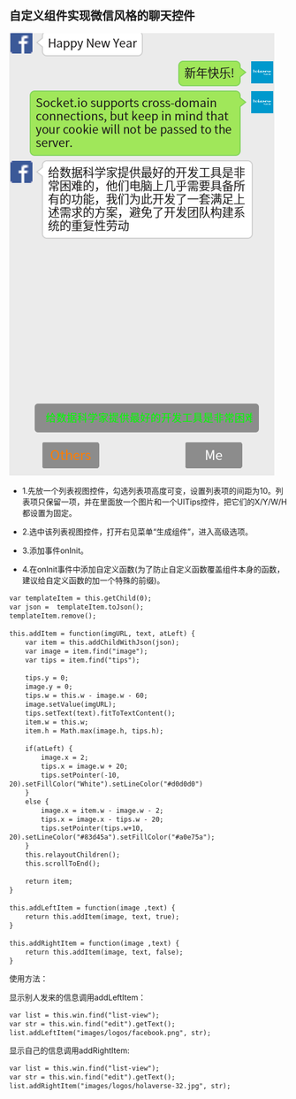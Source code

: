 自定义组件实现微信风格的聊天控件
----------------------------------------

![chatdemo](https://raw.githubusercontent.com/Holaverse/holastudio-components/master/wechat/chat_demo.png)

* 1.先放一个列表视图控件，勾选列表项高度可变，设置列表项的间距为10。列表项只保留一项，并在里面放一个图片和一个UITips控件，把它们的X/Y/W/H都设置为固定。

* 2.选中该列表视图控件，打开右见菜单“生成组件”，进入高级选项。

* 3.添加事件onInit。

* 4.在onInit事件中添加自定义函数(为了防止自定义函数覆盖组件本身的函数，建议给自定义函数的加一个特殊的前缀)。
```
var templateItem = this.getChild(0);
var json =  templateItem.toJson();
templateItem.remove();

this.addItem = function(imgURL, text, atLeft) {
    var item = this.addChildWithJson(json);
    var image = item.find("image");
    var tips = item.find("tips");
    
    tips.y = 0;
    image.y = 0;
    tips.w = this.w - image.w - 60;
    image.setValue(imgURL);
    tips.setText(text).fitToTextContent();
    item.w = this.w;
    item.h = Math.max(image.h, tips.h);
    
    if(atLeft) {
        image.x = 2;
        tips.x = image.w + 20;
        tips.setPointer(-10, 20).setFillColor("White").setLineColor("#d0d0d0")
    }
    else {
        image.x = item.w - image.w - 2;
        tips.x = image.x - tips.w - 20;
        tips.setPointer(tips.w+10, 20).setLineColor("#83d45a").setFillColor("#a0e75a");
    }
    this.relayoutChildren();
    this.scrollToEnd();
    
    return item;
}

this.addLeftItem = function(image ,text) {
    return this.addItem(image, text, true);
}

this.addRightItem = function(image ,text) {
    return this.addItem(image, text, false);
}

```

使用方法：


显示别人发来的信息调用addLeftItem：
```
var list = this.win.find("list-view");
var str = this.win.find("edit").getText();
list.addLeftItem("images/logos/facebook.png", str);
```

显示自己的信息调用addRightItem:
```
var list = this.win.find("list-view");
var str = this.win.find("edit").getText();
list.addRightItem("images/logos/holaverse-32.jpg", str);
```




